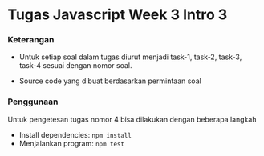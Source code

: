 # Tugas Javascript Week 3 Intro 3

### Keterangan
-  Untuk setiap soal dalam tugas diurut menjadi task-1, task-2, task-3, task-4 sesuai dengan nomor soal.

- Source code yang dibuat berdasarkan permintaan soal

### Penggunaan
Untuk pengetesan tugas nomor 4 bisa dilakukan dengan beberapa langkah
- Install dependencies: `npm install`
- Menjalankan program: `npm test`